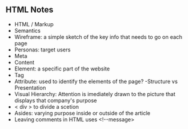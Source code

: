 ## HTML Notes

- HTML / Markup
- Semantics
- Wireframe: a simple sketch of the key info that needs to go on each page
- Personas: target users
- Meta
- Content
- Element: a specific part of the website
- Tag
- Attribute: used to identify the elements of the page? 
-Structure vs Presentation
- Visual Hierarchy: Attention is imediately drawn to the picture that displays that company's purpose
- < div > to divide a scetion
- Asides: varying purpose inside or outside of the article
- Leaving comments in HTML uses <!--message>
